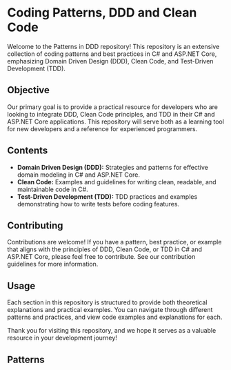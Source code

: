 # Coding Patterns, DDD and Clean Code

Welcome to the Patterns in DDD repository! This repository is an extensive collection of coding patterns and best practices in C# and ASP.NET Core, emphasizing Domain Driven Design (DDD), Clean Code, and Test-Driven Development (TDD).

## Objective
Our primary goal is to provide a practical resource for developers who are looking to integrate DDD, Clean Code principles, and TDD in their C# and ASP.NET Core applications. This repository will serve both as a learning tool for new developers and a reference for experienced programmers.

## Contents
- **Domain Driven Design (DDD):** Strategies and patterns for effective domain modeling in C# and ASP.NET Core.
- **Clean Code:** Examples and guidelines for writing clean, readable, and maintainable code in C#.
- **Test-Driven Development (TDD):** TDD practices and examples demonstrating how to write tests before coding features.

## Contributing 
Contributions are welcome! If you have a pattern, best practice, or example that aligns with the principles of DDD, Clean Code, or TDD in C# and ASP.NET Core, please feel free to contribute. See our contribution guidelines for more information.

## Usage
Each section in this repository is structured to provide both theoretical explanations and practical examples. You can navigate through different patterns and practices, and view code examples and explanations for each.

Thank you for visiting this repository, and we hope it serves as a valuable resource in your development journey!

## Patterns

